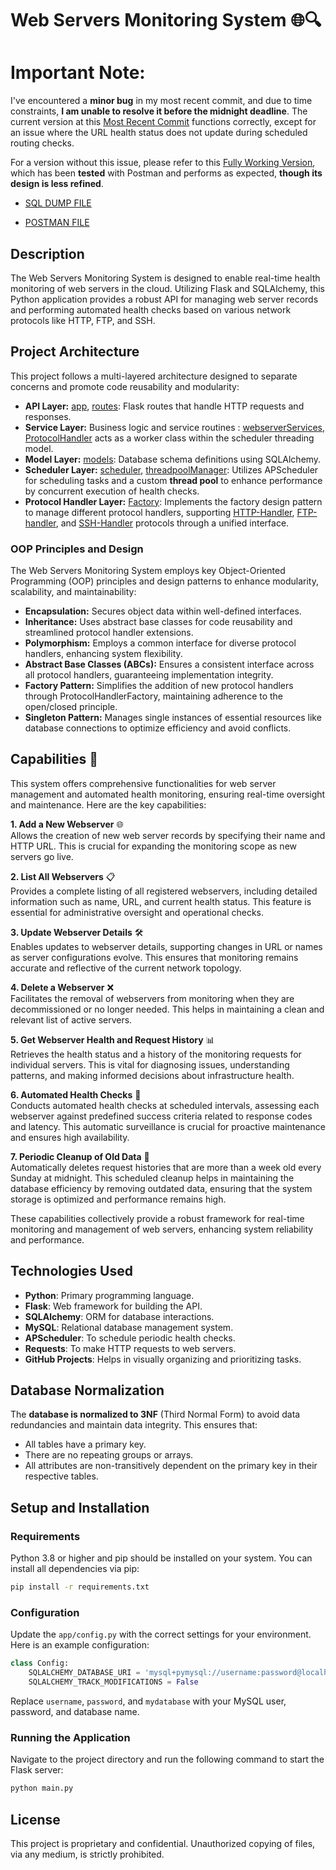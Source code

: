 
# Web Servers Monitoring System 🌐🔍


# Important Note:

I've encountered a **minor bug** in my most recent commit, and due to time constraints, **I am unable to resolve it before the midnight deadline**. The current version at this [Most Recent Commit](https://github.com/orelz890/Web_Servers_Health_Monitor) functions correctly, except for an issue where the URL health status does not update during scheduled routing checks.


For a version without this issue, please refer to this [Fully Working Version](https://github.com/orelz890/Web_Servers_Health_Monitor/tree/fe2efb446ba311ed28a71ab00335bb04ffcd5c4f), which has been **tested** with Postman and performs as expected, **though its design is less refined**.

* [SQL DUMP FILE](Dump20240420.sql)

* [POSTMAN FILE](Health%20Check%20Webserver%20API.postman_collection.json)




## Description
The Web Servers Monitoring System is designed to enable real-time health monitoring of web servers in the cloud. Utilizing Flask and SQLAlchemy, this Python application provides a robust API for managing web server records and performing automated health checks based on various network protocols like HTTP, FTP, and SSH.




## Project Architecture
This project follows a multi-layered architecture designed to separate concerns and promote code reusability and modularity:
- **API Layer:** [app](app/app.py), [routes](api/routes.py): Flask routes that handle HTTP requests and responses.
- **Service Layer:** Business logic and service routines : [webserverServices](services/webserverServices.py), [ProtocolHandler](services/ProtocolHandler.py) acts as a worker class within the scheduler threading model.
- **Model Layer:** [models](models/models.py): Database schema definitions using SQLAlchemy.
- **Scheduler Layer:** [scheduler](scheduler/scheduler.py), [threadpoolManager](scheduler/threadpoolManager.py): Utilizes APScheduler for scheduling tasks and a custom **thread pool** to enhance performance by concurrent execution of health checks.
- **Protocol Handler Layer:** [Factory](services/protocolHandlerFactory.py): Implements the factory design pattern to manage different protocol handlers, supporting [HTTP-Handler](services/HTTPSchedulerService.py), [FTP-handler](services/FTPSchedulerService.py), and [SSH-Handler](services/SSHSchedulerService.py) protocols through a unified interface.


### OOP Principles and Design
The Web Servers Monitoring System employs key Object-Oriented Programming (OOP) principles and design patterns to enhance modularity, scalability, and maintainability:

- **Encapsulation:** Secures object data within well-defined interfaces.<br>
- **Inheritance:** Uses abstract base classes for code reusability and streamlined protocol handler extensions.<br>
- **Polymorphism:** Employs a common interface for diverse protocol handlers, enhancing system flexibility.<br>
- **Abstract Base Classes (ABCs):** Ensures a consistent interface across all protocol handlers, guaranteeing implementation integrity.<br>
- **Factory Pattern:** Simplifies the addition of new protocol handlers through ProtocolHandlerFactory, maintaining adherence to the open/closed principle.<br>
- **Singleton Pattern:** Manages single instances of essential resources like database connections to optimize efficiency and avoid conflicts.


## Capabilities 🚀
This system offers comprehensive functionalities for web server management and automated health monitoring, ensuring real-time oversight and maintenance. Here are the key capabilities:

**1. Add a New Webserver** 🌐<br>
Allows the creation of new web server records by specifying their name and HTTP URL. This is crucial for expanding the monitoring scope as new servers go live.

**2. List All Webservers** 📋<br>
Provides a complete listing of all registered webservers, including detailed information such as name, URL, and current health status. This feature is essential for administrative oversight and operational checks.

**3. Update Webserver Details** 🛠️<br>
Enables updates to webserver details, supporting changes in URL or names as server configurations evolve. This ensures that monitoring remains accurate and reflective of the current network topology.

**4. Delete a Webserver** ❌<br>
Facilitates the removal of webservers from monitoring when they are decommissioned or no longer needed. This helps in maintaining a clean and relevant list of active servers.

**5. Get Webserver Health and Request History** 📊<br>
Retrieves the health status and a history of the monitoring requests for individual servers. This is vital for diagnosing issues, understanding patterns, and making informed decisions about infrastructure health.

**6. Automated Health Checks** 🏥<br>
Conducts automated health checks at scheduled intervals, assessing each webserver against predefined success criteria related to response codes and latency. This automatic surveillance is crucial for proactive maintenance and ensures high availability.

**7. Periodic Cleanup of Old Data** 🧹<br>
Automatically deletes request histories that are more than a week old every Sunday at midnight. This scheduled cleanup helps in maintaining the database efficiency by removing outdated data, ensuring that the system storage is optimized and performance remains high.


These capabilities collectively provide a robust framework for real-time monitoring and management of web servers, enhancing system reliability and performance.


## Technologies Used
- **Python**: Primary programming language.
- **Flask**: Web framework for building the API.
- **SQLAlchemy**: ORM for database interactions.
- **MySQL**: Relational database management system.
- **APScheduler**: To schedule periodic health checks.
- **Requests**: To make HTTP requests to web servers.
- **GitHub Projects**: Helps in visually organizing and prioritizing tasks.


## Database Normalization
The **database is normalized to 3NF** (Third Normal Form) to avoid data redundancies and maintain data integrity. This ensures that:
- All tables have a primary key.
- There are no repeating groups or arrays.
- All attributes are non-transitively dependent on the primary key in their respective tables.





## Setup and Installation


### Requirements
Python 3.8 or higher and pip should be installed on your system. You can install all dependencies via pip:
```bash
pip install -r requirements.txt
```

### Configuration
Update the `app/config.py` with the correct settings for your environment. Here is an example configuration:
```python
class Config:
    SQLALCHEMY_DATABASE_URI = 'mysql+pymysql://username:password@localhost/mydatabase'
    SQLALCHEMY_TRACK_MODIFICATIONS = False
```
Replace `username`, `password`, and `mydatabase` with your MySQL user, password, and database name.

### Running the Application
Navigate to the project directory and run the following command to start the Flask server:
```bash
python main.py
```

<!-- ## API Usage
Refer to the included Postman collection (`Web_Servers_Monitoring_System.postman_collection.json`) to explore and test the API endpoints. This collection provides pre-configured requests for adding, retrieving, updating, and deleting web server records, as well as fetching their health statuses and request histories. -->

## License
This project is proprietary and confidential. Unauthorized copying of files, via any medium, is strictly prohibited.
